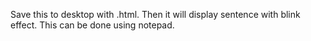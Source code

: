 Save this to desktop with .html. Then it will display sentence with blink effect. This can be done using notepad.
